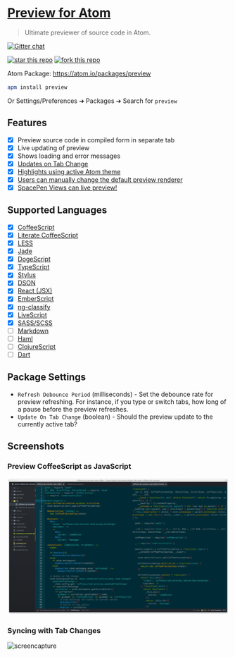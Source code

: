 # [Preview for Atom](https://github.com/Glavin001/atom-preview)

> Ultimate previewer of source code in Atom.

[![Gitter chat](https://badges.gitter.im/Glavin001/atom-preview.png)](https://gitter.im/Glavin001/atom-preview)

[![star this repo](http://githubbadges.com/star.svg?user=Glavin001&repo=atom-preview&background=007ec6&style=flat)](http://github.com/Glavin001/atom-preview)
[![fork this repo](http://githubbadges.com/fork.svg?user=Glavin001&repo=atom-preview&background=007ec6&style=flat)](http://github.com/Glavin001/atom-preview/fork)

Atom Package: https://atom.io/packages/preview

```bash
apm install preview
```

Or Settings/Preferences ➔ Packages ➔ Search for `preview`

## Features

- [x] Preview source code in compiled form in separate tab
- [x] Live updating of preview
- [x] Shows loading and error messages
- [x] [Updates on Tab Change](https://github.com/Glavin001/atom-coffeescript-preview/issues/3)
- [x] [Highlights using active Atom theme](https://github.com/Glavin001/atom-coffeescript-preview/issues/5)
- [x] [Users can manually change the default preview renderer](https://github.com/Glavin001/atom-preview/issues/22)
- [x] [SpacePen Views can live preview!](https://github.com/Glavin001/atom-preview/issues/47)

## Supported Languages

- [x] [CoffeeScript](https://github.com/Glavin001/atom-preview/issues/1)
- [x] [Literate CoffeeScript](https://github.com/Glavin001/atom-preview/pull/18)
- [x] [LESS](https://github.com/Glavin001/atom-preview/issues/2)
- [x] [Jade](https://github.com/Glavin001/atom-preview/issues/8)
- [x] [DogeScript](https://github.com/Glavin001/atom-preview/issues/12)
- [x] [TypeScript](https://github.com/Glavin001/atom-preview/issues/5)
- [x] [Stylus](https://github.com/Glavin001/atom-preview/issues/21)
- [x] [DSON](https://github.com/Glavin001/atom-preview/issues/13)
- [x] [React (JSX)](https://github.com/Glavin001/atom-preview/issues/41)
- [x] [EmberScript](https://github.com/Glavin001/atom-preview/issues/39)
- [x] [ng-classify](https://github.com/Glavin001/atom-preview/issues/60)
- [x] [LiveScript](https://github.com/Glavin001/atom-preview/issues/89)
- [x] [SASS/SCSS](https://github.com/Glavin001/atom-preview/issues/3)
- [ ] [Markdown](https://github.com/Glavin001/atom-preview/issues/7)
- [ ] [Haml](https://github.com/Glavin001/atom-preview/issues/9)
- [ ] [ClojureScript](https://github.com/Glavin001/atom-preview/issues/15)
- [ ] [Dart](https://github.com/Glavin001/atom-preview/issues/14)

## Package Settings

- `Refresh Debounce Period` (milliseconds) -
Set the debounce rate for preview refreshing.
For instance, if you type or switch tabs,
how long of a pause before the preview refreshes.
- `Update On Tab Change` (boolean) -
Should the preview update to the currently active tab?

## Screenshots

### Preview CoffeeScript as JavaScript

![screenshot](https://raw.githubusercontent.com/Glavin001/atom-coffeescript-preview/master/screenshot.png)

### Syncing with Tab Changes

![screencapture](https://cloud.githubusercontent.com/assets/1885333/3576573/99212e10-0b93-11e4-8cd5-9da29e9230dd.gif)


[npm]: https://www.npmjs.org/package/generator-atom-package
[atom-doc]: https://atom.io/docs/latest/creating-a-package "Official documentation"
